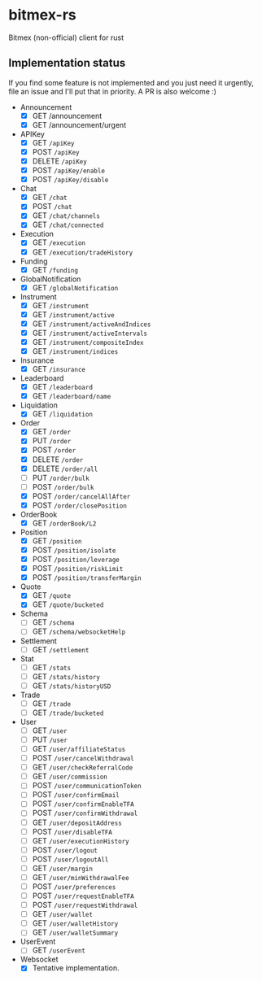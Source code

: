 # bitmex-rs
Bitmex (non-official) client for rust

## Implementation status

If you find some feature is not implemented and you just need it urgently, file an issue and I'll put that in priority. A PR is also welcome :)

- Announcement
  - [x] GET /announcement
  - [x] GET /announcement/urgent
- APIKey
  - [x] GET `/apiKey`
  - [x] POST `/apiKey`
  - [x] DELETE `/apiKey`
  - [x] POST `/apiKey/enable`
  - [x] POST `/apiKey/disable`
- Chat
  - [x] GET `/chat`
  - [x] POST `/chat`
  - [x] GET `/chat/channels`
  - [x] GET `/chat/connected`
- Execution
  - [x] GET `/execution`
  - [x] GET `/execution/tradeHistory`
- Funding
  - [x] GET `/funding`
- GlobalNotification
  - [x] GET `/globalNotification`
- Instrument
  - [x] GET `/instrument`
  - [x] GET `/instrument/active`
  - [x] GET `/instrument/activeAndIndices`
  - [x] GET `/instrument/activeIntervals`
  - [x] GET `/instrument/compositeIndex`
  - [x] GET `/instrument/indices`
- Insurance
  - [x] GET `/insurance`
- Leaderboard
  - [x] GET `/leaderboard`
  - [x] GET `/leaderboard/name`
- Liquidation
  - [x] GET `/liquidation`
- Order
  - [x] GET `/order`
  - [x] PUT `/order`
  - [x] POST `/order`
  - [x] DELETE `/order`
  - [x] DELETE `/order/all`
  - [ ] PUT `/order/bulk`
  - [ ] POST `/order/bulk`
  - [x] POST `/order/cancelAllAfter`
  - [x] POST `/order/closePosition`
- OrderBook
  - [x] GET `/orderBook/L2`
- Position
  - [x] GET `/position`
  - [x] POST `/position/isolate`
  - [x] POST `/position/leverage`
  - [x] POST `/position/riskLimit`
  - [x] POST `/position/transferMargin`
- Quote
  - [x] GET `/quote`
  - [x] GET `/quote/bucketed`
- Schema
  - [ ] GET `/schema`
  - [ ] GET `/schema/websocketHelp`
- Settlement
  - [ ] GET `/settlement`
- Stat
  - [ ] GET `/stats`
  - [ ] GET `/stats/history`
  - [ ] GET `/stats/historyUSD`
- Trade
  - [ ] GET `/trade`
  - [ ] GET `/trade/bucketed`
- User
  - [ ] GET `/user`
  - [ ] PUT `/user`
  - [ ] GET `/user/affiliateStatus`
  - [ ] POST `/user/cancelWithdrawal`
  - [ ] GET `/user/checkReferralCode`
  - [ ] GET `/user/commission`
  - [ ] POST `/user/communicationToken`
  - [ ] POST `/user/confirmEmail`
  - [ ] POST `/user/confirmEnableTFA`
  - [ ] POST `/user/confirmWithdrawal`
  - [ ] GET `/user/depositAddress`
  - [ ] POST `/user/disableTFA`
  - [ ] GET `/user/executionHistory`
  - [ ] POST `/user/logout`
  - [ ] POST `/user/logoutAll`
  - [ ] GET `/user/margin`
  - [ ] GET `/user/minWithdrawalFee`
  - [ ] POST `/user/preferences`
  - [ ] POST `/user/requestEnableTFA`
  - [ ] POST `/user/requestWithdrawal`
  - [ ] GET `/user/wallet`
  - [ ] GET `/user/walletHistory`
  - [ ] GET `/user/walletSummary`
- UserEvent
  - [ ] GET `/userEvent`
- Websocket
  - [x] Tentative implementation.